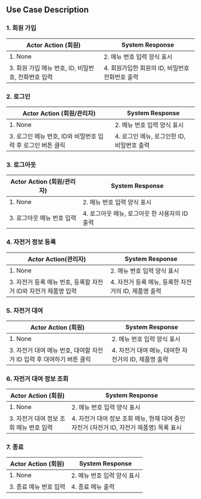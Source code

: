 ## Use Case Description

### **1. 회원 가입**

| Actor Action (회원) | System Response |
| --- | --- |
| 1. None | 2. 메뉴 번호 입력 양식 표시 |
| 3. 회원 가입 메뉴 번호, ID, 비밀번호, 전화번호 입력 | 4. 회원가입한 회원의 ID, 비밀번호 전화번호 출력 |

### **2. 로그인**

| Actor Action (회원/관리자) | System Response |
| --- | --- |
| 1. None | 2. 메뉴 번호 입력 양식 표시 |
| 3. 로그인 메뉴 번호, ID와 비밀번호 입력 후 로그인 버튼 클릭 | 4. 로그인 메뉴, 로그인한 ID, 비밀번호 출력 |

### **3. 로그아웃**

| Actor Action (회원/관리자) | System Response |
| --- | --- |
| 1. None | 2. 메뉴 번호 입력 양식 표시 |
| 3. 로그아웃 메뉴 번호 입력 | 4. 로그아웃 메뉴, 로그아웃 한 사용자의 ID 출력 |

### **4. 자전거 정보 등록**

| Actor Action(관리자) | System Response |
| --- | --- |
| 1. None | 2.  메뉴 번호 입력 양식 표시 |
| 3. 자전거 등록 메뉴 번호, 등록할 자전거 ID와 자전거 제품명 입력 | 4. 자전거 등록 메뉴, 등록한 자전거의 ID, 제품명 출력 |

### **5. 자전거 대여**

| Actor Action (회원) | System Response |
| --- | --- |
| 1. None | 2.  메뉴 번호 입력 양식 표시 |
| 3. 자전거 대여 메뉴 번호, 대여할 자전거 ID 입력 후 대여하기 버튼 클릭 | 4. 자전거 대여 메뉴, 대여한 자전거의 ID, 제품명 출력 |

### **6. 자전거 대여 정보 조회**

| Actor Action (회원) | System Response |
| --- | --- |
| 1. None | 2. 메뉴 번호 입력 양식 표시 |
| 3. 자전거 대여 정보 조회 메뉴 번호 입력 | 4. 자전거 대여 정보 조회 메뉴, 현재 대여 중인 자전거 (자전거 ID, 자전거 제품명) 목록 표시 |

### **7. 종료**

| Actor Action (회원) | System Response |
| --- | --- |
| 1. None | 2. 메뉴 번호 입력 양식 표시 |
| 3. 종료 메뉴 번호 입력 | 4. 종료 메뉴 출력 |